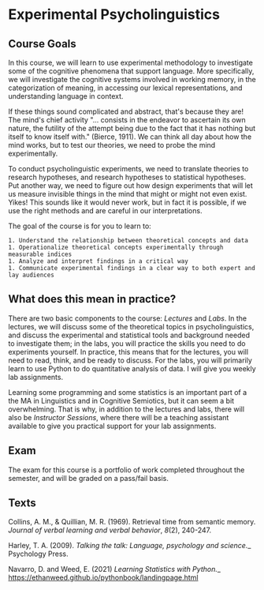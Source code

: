 # Experimental Psycholinguistics

## Course Goals
In this course, we will learn to use experimental methodology to investigate some of the cognitive phenomena that support language. More specifically, we will investigate the cognitive systems involved in working memory, in the categorization of meaning, in accessing our lexical representations, and understanding language in context. 

If these things sound complicated and abstract, that's because they are! The mind's chief activity "... consists in the endeavor to ascertain its own nature, the futility of the attempt being due to the fact that it has nothing but itself to know itself with." (Bierce, 1911). We can think all day about how the mind works, but to test our theories, we need to probe the mind experimentally.

To conduct psycholinguistic experiments, we need to translate theories to research hypotheses, and research hypotheses to statistical hypotheses. Put another way, we need to figure out how design experiments that will let us measure invisible things in the mind that might or might not even exist. Yikes! This sounds like it would never work, but in fact it is possible, if we use the right methods and are careful in our interpretations.

The goal of the course is for you to learn to:

	1. Understand the relationship between theoretical concepts and data
	1. Operationalize theoretical concepts experimentally through measurable indices
	1. Analyze and interpret findings in a critical way
	1. Communicate experimental findings in a clear way to both expert and lay audiences

## What does this mean in practice?
There are two basic components to the course: _Lectures_ and _Labs_. In the lectures, we will discuss some of the theoretical topics in psycholinguistics, and discuss the  experimental and statistical tools and background needed to investigate them; in the labs, you will practice the skills you need to do experiments yourself. In practice, this means that for the lectures, you will need to read, think, and be ready to discuss. For the labs, you will primarily learn to use Python to do quantitative analysis of data. I will give you weekly lab assignments. 

Learning some programming and some statistics is an important part of a the MA in Linguistics and in Cognitive Semiotics, but it can seem a bit overwhelming. That is why, in addition to the lectures and labs, there will also be _Instructor Sessions_, where there will be a teaching assistant available to give you practical support for your lab assignments. 

## Exam
The exam for this course is a portfolio of work completed throughout the semester, and will be graded on a pass/fail basis.



## Texts

Collins, A. M., & Quillian, M. R. (1969). Retrieval time from semantic memory. _Journal of verbal learning and verbal behavior_, _8_(2), 240-247.

Harley, T. A. (2009). _Talking the talk: Language, psychology and science.__ Psychology Press.

Navarro, D. and Weed, E. (2021) _Learning Statistics with Python.__ https://ethanweed.github.io/pythonbook/landingpage.html









